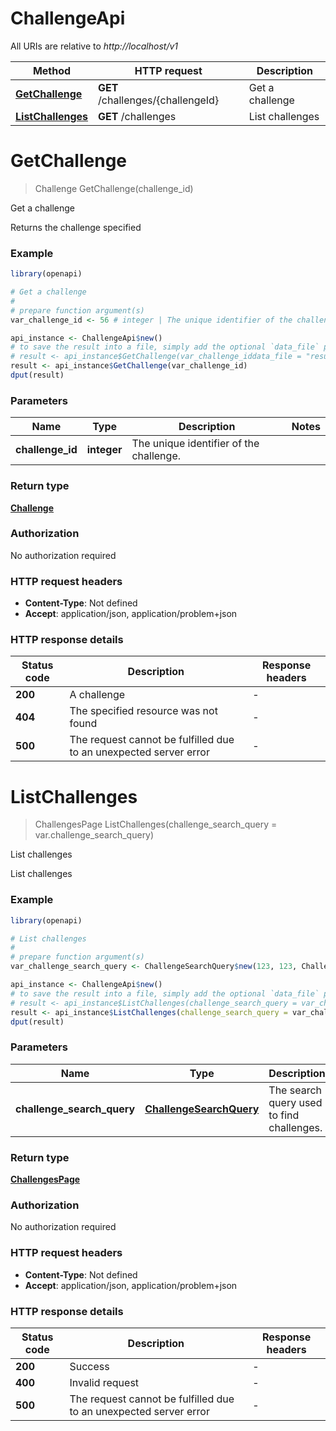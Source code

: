 # ChallengeApi

All URIs are relative to _http://localhost/v1_

| Method                                               | HTTP request                      | Description     |
| ---------------------------------------------------- | --------------------------------- | --------------- |
| [**GetChallenge**](ChallengeApi.md#GetChallenge)     | **GET** /challenges/{challengeId} | Get a challenge |
| [**ListChallenges**](ChallengeApi.md#ListChallenges) | **GET** /challenges               | List challenges |

# **GetChallenge**

> Challenge GetChallenge(challenge_id)

Get a challenge

Returns the challenge specified

### Example

```R
library(openapi)

# Get a challenge
#
# prepare function argument(s)
var_challenge_id <- 56 # integer | The unique identifier of the challenge.

api_instance <- ChallengeApi$new()
# to save the result into a file, simply add the optional `data_file` parameter, e.g.
# result <- api_instance$GetChallenge(var_challenge_iddata_file = "result.txt")
result <- api_instance$GetChallenge(var_challenge_id)
dput(result)
```

### Parameters

| Name             | Type        | Description                             | Notes |
| ---------------- | ----------- | --------------------------------------- | ----- |
| **challenge_id** | **integer** | The unique identifier of the challenge. |

### Return type

[**Challenge**](Challenge.md)

### Authorization

No authorization required

### HTTP request headers

- **Content-Type**: Not defined
- **Accept**: application/json, application/problem+json

### HTTP response details

| Status code | Description                                                       | Response headers |
| ----------- | ----------------------------------------------------------------- | ---------------- |
| **200**     | A challenge                                                       | -                |
| **404**     | The specified resource was not found                              | -                |
| **500**     | The request cannot be fulfilled due to an unexpected server error | -                |

# **ListChallenges**

> ChallengesPage ListChallenges(challenge_search_query = var.challenge_search_query)

List challenges

List challenges

### Example

```R
library(openapi)

# List challenges
#
# prepare function argument(s)
var_challenge_search_query <- ChallengeSearchQuery$new(123, 123, ChallengeSort$new(), ChallengeDirection$new(), c(ChallengeDifficulty$new()), c(ChallengeIncentive$new()), "minStartDate_example", "maxStartDate_example", c("platforms_example"), c(123), c("inputDataTypes_example"), c(ChallengeStatus$new()), c(ChallengeSubmissionType$new()), "searchTerms_example") # ChallengeSearchQuery | The search query used to find challenges. (Optional)

api_instance <- ChallengeApi$new()
# to save the result into a file, simply add the optional `data_file` parameter, e.g.
# result <- api_instance$ListChallenges(challenge_search_query = var_challenge_search_querydata_file = "result.txt")
result <- api_instance$ListChallenges(challenge_search_query = var_challenge_search_query)
dput(result)
```

### Parameters

| Name                       | Type                            | Description                               | Notes      |
| -------------------------- | ------------------------------- | ----------------------------------------- | ---------- |
| **challenge_search_query** | [**ChallengeSearchQuery**](.md) | The search query used to find challenges. | [optional] |

### Return type

[**ChallengesPage**](ChallengesPage.md)

### Authorization

No authorization required

### HTTP request headers

- **Content-Type**: Not defined
- **Accept**: application/json, application/problem+json

### HTTP response details

| Status code | Description                                                       | Response headers |
| ----------- | ----------------------------------------------------------------- | ---------------- |
| **200**     | Success                                                           | -                |
| **400**     | Invalid request                                                   | -                |
| **500**     | The request cannot be fulfilled due to an unexpected server error | -                |
